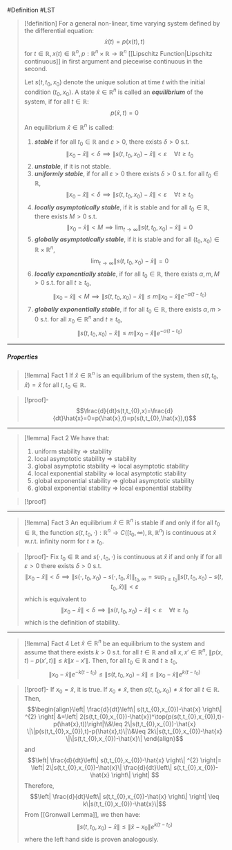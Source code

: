 #Definition #LST 

> [!definition]
> For a general non-linear, time varying system defined by the differential equation: $$\dot{x}(t)=p(x(t),t)$$
> for $t\in \mathbb{R}, x(t)\in \mathbb{R}^n,p:\mathbb{R}^n\times \mathbb{R}\to \mathbb{R}^n$ [[Lipschitz Function|Lipschitz continuous]] in first argument and piecewise continuous in the second. 
> 
> Let $s(t,t_{0},x_{0})$ denote the unique solution at time $t$ with the initial condition $(t_{0},x_{0})$. A state $\hat{x}\in \mathbb{R}^n$ is called an ***equilibrium*** of the system, if for all $t\in \mathbb{R}$:$$p(\hat{x},t)=0$$
> 
> An equilibrium $\hat{x}\in \mathbb{R}^n$ is called:
> 1. ***stable*** if for all $t_{0}\in \mathbb{R}$ and $\varepsilon>0$, there exists $\delta>0$ s.t. $$\|x_{0}-\hat{x}\|<\delta\implies\|s(t,t_{0},x_{0})-\hat{x}\|<\varepsilon\quad \forall t\geq t_{0}$$
> 2. ***unstable***, if it is not stable.
> 3. ***uniformly stable***, if for all $\varepsilon>0$ there exists $\delta>0$ s.t. for all $t_{0}\in \mathbb{R}$,$$\|x_{0}-\hat{x}\|<\delta\implies\|s(t,t_{0},x_{0})-\hat{x}\|<\varepsilon\quad \forall t\geq t_{0}$$
> 4. ***locally asymptotically stable***, if it is stable and for all $t_{0}\in \mathbb{R}$, there exists $M>0$ s.t. $$\left\| x_{0}-\hat{x} \right\|<M \implies \lim_{ t \to \infty } \|s(t,t_{0},x_{0})-\hat{x}\|=0 $$
> 5.  ***globally asymptotically stable***, if it is stable and for all $(t_{0},x_{0})\in \mathbb{R}\times \mathbb{R}^n$, $$\lim_{ t \to \infty } \|s(t,t_{0},x_{0})-\hat{x}\|=0 $$
> 6. ***locally exponentially stable***, if for all $t_{0}\in \mathbb{R}$, there exists $\alpha,m,M>0$ s.t. for all $t\geq t_{0}$, $$\left\| x_{0}-\hat{x} \right\|<M \implies \left\| s(t,t_{0},x_{0})-\hat{x} \right\| \leq m\left\| x_{0}-\hat{x} \right\| e^{-\alpha(t-t_{0})}$$
> 5.  ***globally exponentially stable***, if for all $t_{0}\in \mathbb{R}$, there exists $\alpha,m>0$ s.t. for all $x_{0}\in \mathbb{R}^n$ and $t\geq t_{0}$,  $$\left\| s(t,t_{0},x_{0})-\hat{x} \right\| \leq m\left\| x_{0}-\hat{x} \right\| e^{-\alpha(t-t_{0})} $$
---
##### Properties
> [!lemma] Fact 1
> If $\hat{x}\in \mathbb{R}^n$ is an equilibrium of the system, then $s(t,t_{0},\hat{x})=\hat{x}$ for all $t,t_{0}\in \mathbb{R}$.

> [!proof]-
> $$\frac{d}{dt}s(t,t_{0},x)=\frac{d}{dt}\hat{x}=0=p(\hat{x},t)=p(s(t,t_{0},\hat{x}),t)$$
---
> [!lemma] Fact 2
> We have that:
> 1. uniform stability => stability
> 2. local asymptotic stability => stability
> 3. global asymptotic stability => local asymptotic stability
> 4. local exponential stability => local asymptotic stability
> 5. global exponential stability => global asymptotic stability
> 6. global exponential stability => local exponential stability

> [!proof]
---
> [!lemma] Fact 3
> An equilibrium $\hat{x}\in \mathbb{R}^n$ is stable if and only if for all $t_{0}\in \mathbb{R}$, the function $s(t,t_{0},\cdot):\mathbb{R}^n\to C([t_{0},\infty),\mathbb{R},\mathbb{R}^n)$ is continuous at $\hat{x}$ w.r.t. infinity norm for $t\geq t_{0}$.

> [!proof]-
> Fix $t_{0}\in \mathbb{R}$ and $s(\cdot,t_{0},\cdot)$ is continuous at $\hat{x}$ if and only if for all $\varepsilon> 0$ there exists $\delta>0$ s.t. $$\|x_{0}-\hat{x}\|<\delta\implies\|s(\cdot ,t_{0},x_{0})-s(\cdot ,t_{0},\hat{x})\|_{t_{0},\infty}=\sup_{t\geq t_{0}}\|s(t ,t_{0},x_{0})-s(t ,t_{0},\hat{x})\|<\varepsilon$$
> which is equivalent to $$\|x_{0}-\hat{x}\|<\delta\implies\|s(t ,t_{0},x_{0})-\hat{x}\|<\varepsilon\quad \forall t\geq t_{0}$$which is the definition of stability.
---
> [!lemma] Fact 4
> Let $\hat{x}\in \mathbb{R}^n$ be an equilibrium to the system and assume that there exists $k>0$ s.t. for all $t\in \mathbb{R}$ and all $x,x'\in \mathbb{R}^n$, $\left\| p(x,t)-p(x',t) \right\|\leq k\|x-x'\|$. Then, for all $t_{0}\in \mathbb{R}$ and $t\geq t_{0}$, $$\left\| x_{0}-\hat{x} \right\| e^{-k(t-t_{0})}\leq \left\| s(t,t_{0},x_{0})-\hat{x} \right\| \leq \left\| x_{0}-\hat{x} \right\| e^{k(t-t_{0})}$$

> [!proof]-
> If $x_{0}=\hat{x}$, it is true. If $x_{0}\neq \hat{x}$, then $s(t,t_{0},x_{0})\neq \hat{x}$ for all $t\in \mathbb{R}$. Then, 
> $$\begin{align}\left| \frac{d}{dt}\left\| s(t,t_{0},x_{0})-\hat{x} \right\| ^{2} \right| &=\left| 2(s(t,t_{0},x_{0})-\hat{x})^\top(p(s(t,t_{0},x_{0}),t)-p(\hat{x},t))\right|\\&\leq 2\|s(t,t_{0},x_{0})-\hat{x} \|\|p(s(t,t_{0},x_{0}),t)-p(\hat{x},t)\|\\&\leq 2k\|s(t,t_{0},x_{0})-\hat{x} \|\|s(t,t_{0},x_{0})-\hat{x}\| \end{align}$$and $$\left| \frac{d}{dt}\left\| s(t,t_{0},x_{0})-\hat{x} \right\| ^{2} \right|= \left| 2\|s(t,t_{0},x_{0})-\hat{x}\| \frac{d}{dt}\left\| s(t,t_{0},x_{0})-\hat{x} \right\|  \right| $$Therefore, $$\left| \frac{d}{dt}\left\| s(t,t_{0},x_{0})-\hat{x} \right\|  \right| \leq k\|s(t,t_{0},x_{0})-\hat{x}\|$$
> From [[Gronwall Lemma]], we then have: $$\|s(t,t_{0},x_{0})-\hat{x}\|\leq\|\hat{x}-x_{0}\|e^{k(t-t_{0})}$$
> where the left hand side is proven analogously.